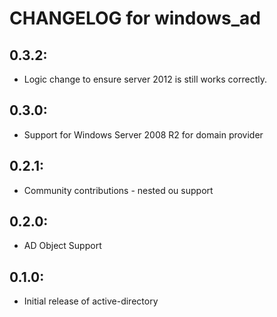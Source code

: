 # CHANGELOG for windows_ad

## 0.3.2:

* Logic change to ensure server 2012 is still works correctly.

## 0.3.0:

* Support for Windows Server 2008 R2 for domain provider

## 0.2.1:

* Community contributions - nested ou support

## 0.2.0:

* AD Object Support

## 0.1.0:

* Initial release of active-directory





